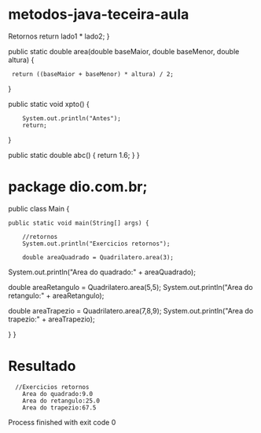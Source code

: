 # metodos-java-teceira-aula
Retornos
return  lado1 * lado2;
}

 public static double area(double baseMaior, double baseMenor, double altura) {

     return ((baseMaior + baseMenor) * altura) / 2;
 }

 public static void xpto() {

        System.out.println("Antes");
        return;
 }

   public static double abc() {
        return 1.6;
   }
}

# package dio.com.br;

public class Main {

    public static void main(String[] args) {

        //retornos
        System.out.println("Exercicios retornos");

        double areaQuadrado = Quadrilatero.area(3);
System.out.println("Area do quadrado:" + areaQuadrado);

double areaRetangulo = Quadrilatero.area(5,5);
System.out.println("Area do retangulo:" + areaRetangulo);

double areaTrapezio = Quadrilatero.area(7,8,9);
System.out.println("Area do trapezio:" + areaTrapezio);

}
}

# Resultado
      //Exercicios retornos
        Area do quadrado:9.0
        Area do retangulo:25.0
        Area do trapezio:67.5

Process finished with exit code 0
